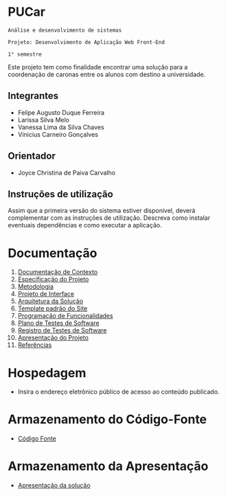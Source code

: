 # PUCar

`Análise e desenvolvimento de sistemas`

`Projeto: Desenvolvimento de Aplicação Web Front-End`

`1° semestre`

Este projeto tem como finalidade encontrar uma solução para a coordenação de caronas entre os alunos com destino a universidade.

## Integrantes

* Felipe Augusto Duque Ferreira
* Larissa Silva Melo
* Vanessa Lima da Silva Chaves
* Vinicius Carneiro Gonçalves

## Orientador

* Joyce Christina de Paiva Carvalho

## Instruções de utilização

Assim que a primeira versão do sistema estiver disponível, deverá complementar com as instruções de utilização. Descreva como instalar eventuais dependências e como executar a aplicação.

# Documentação

<ol>
<li><a href="docs/01-Documentação de Contexto.md"> Documentação de Contexto</a></li>
<li><a href="docs/02-Especificação do Projeto.md"> Especificação do Projeto</a></li>
<li><a href="docs/03-Metodologia.md"> Metodologia</a></li>
<li><a href="docs/04-Projeto de Interface.md"> Projeto de Interface</a></li>
<li><a href="docs/05-Arquitetura da Solução.md"> Arquitetura da Solução</a></li>
<li><a href="docs/06-Template padrão do Site.md"> Template padrão do Site</a></li>
<li><a href="docs/07-Programação de Funcionalidades.md"> Programação de Funcionalidades</a></li>
<li><a href="docs/08-Plano de Testes de Software.md"> Plano de Testes de Software</a></li>
<li><a href="docs/09-Registro de Testes de Software.md"> Registro de Testes de Software</a></li>
<li><a href="docs/10-Apresentação do Projeto.md"> Apresentação do Projeto</a></li>
<li><a href="docs/11-Referências.md"> Referências</a></li>
</ol>

# Hospedagem

* Insira o endereço eletrônico público de acesso ao conteúdo publicado. 

# Armazenamento do Código-Fonte

* <a href="src/README.md">Código Fonte</a>

# Armazenamento da Apresentação

* <a href="presentation/README.md">Apresentação da solução</a>

